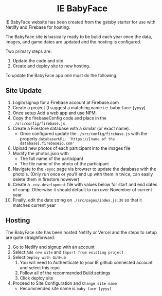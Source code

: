 <!-- <p align="center">
  <a href="https://www.gatsbyjs.org">
    <img alt="Gatsby" src="https://www.gatsbyjs.com/Gatsby-Monogram.svg" width="60" />
  </a>
</p> -->
<h1 align="center">
  IE BabyFace
</h1>

IE BabyFace website has been created from the gatsby starter for use with Netlify and Firebase for hosting.

The BabyFace site is basically ready to be build each year once the data, images, and game dates are updated and the hosting is configured.

Two primary steps are:

1. Update the code and site.
2. Create and deploy site to new hosting.
   
To update the BabyFace app one must do the following:

## Site Update
1. Login/signup for a Firebase account at Firebase.com
  1. Create a project (I suggest a matching name i.e. baby-face-[yyyy]
  2. Once setup Add a web app and use NPM.
  3. Copy the firebaseConfig code and place in the `./src/config/firebase.js`
  4. Create a Firestore database with a similar (or exact name).
     - Once configured update the `./src/config/firebase.js` with the property `databaserURL: 'https://[name of the database].firebaseio.com'`
2. Upload new photos of each participant into the images file
3. Modify the photos.json with
   - The full name of the participant
   - The file name of the photo of the participant
4. Navigate to the `/sync` page via browser to update the database with the photo's. (Only run once or you'll end up with them in twice, can easily delete them in firestore however)
5. Create a `.env.development` file with values below for start and end dates of comp. Otherwise it should default to run over November of current year
6. Finally, edit the date string on `./src/pages/index.js:30` so that it matches current year

## Hosting

The BabyFace site has been hosted Netlify or Vercel and the steps to setup are quite straighforward.

1. Go to Netlify and signup with an account
2. Select `Add new site` and `Import from existing project`
3. Select `Deploy with GitHub`
   1. You will need to Authenticate to your IE github connected account and select this repo
   2. Follow all of the recommended Build settings
   3. Click deploy site
4. Proceed to Site Configuration and `Change site name`
   - Recommended site name is `baby-face-[yyyy]`
  
      

<!--
## 💫 Deploy

Each year We can update 

[![Deploy to Netlify](https://www.netlify.com/img/deploy/button.svg)](https://app.netlify.com/start/deploy?repository=https://github.com/gatsbyjs/gatsby-starter-default)
-->
